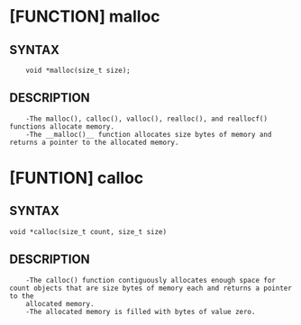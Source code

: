 [FUNCTION] malloc
=================

SYNTAX
------
        void *malloc(size_t size);

DESCRIPTION
-----------
        -The malloc(), calloc(), valloc(), realloc(), and reallocf() functions allocate memory.
        -The __malloc()__ function allocates size bytes of memory and returns a pointer to the allocated memory.   
   
   
   
   
[FUNTION] calloc
================

SYNTAX
------
    void *calloc(size_t count, size_t size)

DESCRIPTION
-----------
        -The calloc() function contiguously allocates enough space for count objects that are size bytes of memory each and returns a pointer to the
        allocated memory.
        -The allocated memory is filled with bytes of value zero.
